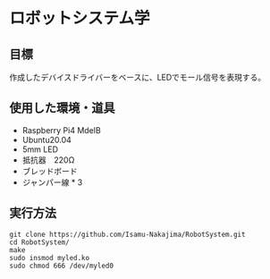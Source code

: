 # ロボットシステム学
##  目標
作成したデバイスドライバーをベースに、LEDでモール信号を表現する。

##  使用した環境・道具
- Raspberry Pi4 MdelB
- Ubuntu20.04
- 5mm LED
- 抵抗器　220Ω
- ブレッドボード
- ジャンパー線 * 3

##  実行方法
```
git clone https://github.com/Isamu-Nakajima/RobotSystem.git
cd RobotSystem/
make
sudo insmod myled.ko
sudo chmod 666 /dev/myled0
```

